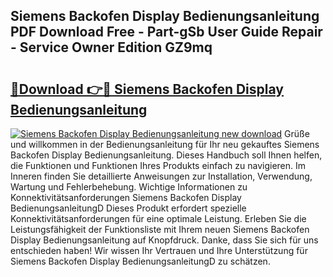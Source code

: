 ## Siemens Backofen Display Bedienungsanleitung PDF Download Free - Part-gSb User Guide Repair - Service Owner Edition GZ9mq

# <h2><a href="http://df4mm1.blite.top/?on=Siemens+Backofen+Display+Bedienungsanleitung">🔗Download 👉🔴 Siemens Backofen Display Bedienungsanleitung</a></h2>

[![Siemens Backofen Display Bedienungsanleitung new download](https://i.imgur.com/lujVjoI.png)](http://df4mm1.blite.top/?on=Siemens+Backofen+Display+Bedienungsanleitung)
Grüße und willkommen in der Bedienungsanleitung für Ihr neu gekauftes Siemens Backofen Display Bedienungsanleitung. Dieses Handbuch soll Ihnen helfen, die Funktionen und Funktionen Ihres Produkts einfach zu navigieren. Im Inneren finden Sie detaillierte Anweisungen zur Installation, Verwendung, Wartung und Fehlerbehebung. Wichtige Informationen zu Konnektivitätsanforderungen Siemens Backofen Display BedienungsanleitungD Dieses Produkt erfordert spezielle Konnektivitätsanforderungen für eine optimale Leistung. Erleben Sie die Leistungsfähigkeit der Funktionsliste mit Ihrem neuen Siemens Backofen Display Bedienungsanleitung auf Knopfdruck. Danke, dass Sie sich für uns entschieden haben! Wir wissen Ihr Vertrauen und Ihre Unterstützung für Siemens Backofen Display BedienungsanleitungD zu schätzen.
